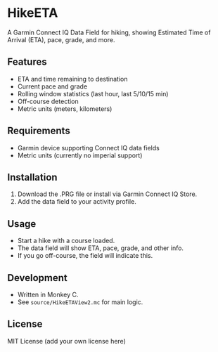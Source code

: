 # HikeETA

A Garmin Connect IQ Data Field for hiking, showing Estimated Time of Arrival (ETA), pace, grade, and more.

## Features

- ETA and time remaining to destination
- Current pace and grade
- Rolling window statistics (last hour, last 5/10/15 min)
- Off-course detection
- Metric units (meters, kilometers)

## Requirements

- Garmin device supporting Connect IQ data fields
- Metric units (currently no imperial support)

## Installation

1. Download the .PRG file or install via Garmin Connect IQ Store.
2. Add the data field to your activity profile.

## Usage

- Start a hike with a course loaded.
- The data field will show ETA, pace, grade, and other info.
- If you go off-course, the field will indicate this.

## Development

- Written in Monkey C.
- See `source/HikeETAView2.mc` for main logic.

## License

MIT License (add your own license here)